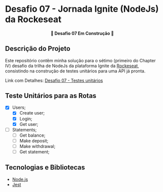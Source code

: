 # Desafio 07 - Jornada Ignite (NodeJs) da Rockeseat

<h4 align="center">
 🚧  Desafio 07 Em Construção  🚧
</h4>

## Descrição do Projeto

Este repositório contêm minha solução para o sétimo (primeiro do Chapter IV) desafio da trilha de NodeJs da plataforma Ignite da [Rockeseat](https://www.rocketseat.com.br/), consistindo na construção de testes unitários para uma API já pronta.

Link com Detalhes: [Desafio 07 - Testes unitários](https://www.notion.so/Desafio-01-Testes-unit-rios-0321db2af07e4b48a85a1e4e360fcd11)

## Teste Unitários para as Rotas

- [x] Users;
  - [x] Create user;
  - [x] Login;
  - [x] Get user;
- [ ] Statements;
  - [ ] Get balance;
  - [ ] Make deposit;
  - [ ] Make withdrawal;
  - [ ] Get statement;

## Tecnologias e Bibliotecas

- [Node.js](https://nodejs.org/)
- [Jest](https://jestjs.io/pt-BR/)
